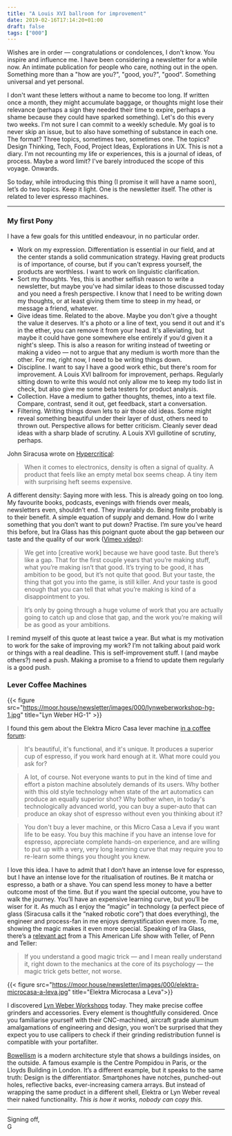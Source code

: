 ```yaml
---
title: "A Louis XVI ballroom for improvement"
date: 2019-02-16T17:14:20+01:00
draft: false
tags: ["000"]
---
```

Wishes are in order — congratulations or condolences, I don't know. You inspire and influence me. I have been considering a newsletter for a while now. An intimate publication for people who care, nothing out in the open. Something more than a "how are you?", "good, you?", "good". Something universal and yet personal.

I don't want these letters without a name to become too long. If written once a month, they might accumulate baggage, or thoughts might lose their relevance (perhaps a sign they needed their time to expire, perhaps a shame because they could have sparked something). Let's do this every two weeks. I'm not sure I can commit to a weekly schedule. My goal is to never skip an issue, but to also have something of substance in each one. The format? Three topics, sometimes two, sometimes one. The topics? Design Thinking, Tech, Food, Project Ideas, Explorations in <span class="smallcaps">UX</span>. This is not a diary. I'm not recounting my life or experiences, this is a journal of ideas, of process. Maybe a word limit? I've barely introduced the scope of this voyage. Onwards.

So today, while introducing this thing (I promise it will have a name soon), let’s do two topics. Keep it light. One is the newsletter itself. The other is related to lever espresso machines.

---

### My first Pony

I have a few goals for this untitled endeavour, in no particular order.

- Work on my expression. Differentiation is essential in our field, and at the center stands a solid communication strategy. Having great products is of importance, of course, but if you can't express yourself, the products are worthless. I want to work on linguistic clarification.
- Sort my thoughts. Yes, this is another selfish reason to write a newsletter, but maybe you've had similar ideas to those discussed today and you need a fresh perspective. I know that I need to be writing down my thoughts, or at least giving them time to steep in my head, or message a friend, whatever.
- Give ideas time. Related to the above. Maybe you don't give a thought the value it deserves. It's a photo or a line of text, you send it out and it's in the ether, you can remove it from your head. It's alleviating, but maybe it could have gone somewhere else entirely if you'd given it a night's sleep. This is also a reason for writing instead of tweeting or making a video — not to argue that any medium is worth more than the other. For me, right now, I need to be writing things down.
- Discipline. I want to say I have a good work ethic, but there's room for improvement. A Louis <span class="smallcaps">XVI</span> ballroom for improvement, perhaps. Regularly sitting down to write this would not only allow me to keep my todo list in check, but also give me some beta testers for product analysis.
- Collection. Have a medium to gather thoughts, themes, into a text file. Compare, contrast, send it out, get feedback, start a conversation.
- Filtering. Writing things down lets to air those old ideas. Some might reveal something beautiful under their layer of dust, others need to thrown out. Perspective allows for better criticism. Cleanly sever dead ideas with a sharp blade of scrutiny. A Louis <span class="smallcaps">XVI</span> guillotine of scrutiny, perhaps.



John Siracusa wrote on [Hypercritical](http://hypercritical.co/2013/02/08/dont-stop-thinking-about-tomorrow):

> When it comes to electronics, density is often a signal of quality. A product that feels like an empty metal box seems cheap. A tiny item with surprising heft seems expensive.

A different density: Saying more with less. This is already going on too long. My favourite books, podcasts, evenings with friends over meals, newsletters even, shouldn’t end. They invariably do. Being finite probably is to their benefit. A simple equation of supply and demand.
How do I write something that you don’t want to put down? Practise. I’m sure you’ve heard this before, but Ira Glass has this poignant quote about the gap between our taste and the quality of our work ([Vimeo video](https://vimeo.com/24715531)):

> We get into [creative work] because we have good taste. But there’s like a gap. That for the first couple years that you’re making stuff, what you’re making isn’t that good. It’s trying to be good, it has ambition to be good, but it’s not quite that good. But your taste, the thing that got you into the game, is still killer. And your taste is good enough that you can tell that what you’re making is kind of a disappointment to you.

> It’s only by going through a huge volume of work that you are actually going to catch up and close that gap, and the work you’re making will be as good as your ambitions.

I remind myself of this quote at least twice a year. But what is my motivation to work for the sake of improving my work? I’m not talking about paid work or things with a real deadline. This is self-improvement stuff. I (and maybe others?) need a push. Making a promise to a friend to update them regularly is a good push.


### Lever Coffee Machines

{{< figure src="https://moor.house/newsletter/images/000/lynweberworkshop-hg-1.jpg" title="Lyn Weber HG-1" >}}

I found this gem about the Elektra Micro Casa lever machine [in a coffee forum](http://coffeegeek.com/proreviews/detailed/microcasaleva/conclusion):

> It's beautiful, it's functional, and it's unique. It produces a superior cup of espresso, if you work hard enough at it. What more could you ask for?

> A lot, of course. Not everyone wants to put in the kind of time and effort a piston machine absolutely demands of its users. Why bother with this old style technology when state of the art automatics can produce an equally superior shot? Why bother when, in today's technologically advanced world, you can buy a super-auto that can produce an okay shot of espresso without even you thinking about it?

> You don't buy a lever machine, or this Micro Casa a Leva if you want life to be easy.
You buy this machine if you have an intense love for espresso, appreciate complete hands-on experience, and are willing to put up with a very, very long learning curve that may require you to re-learn some things you thought you knew.

I love this idea. I have to admit that I don’t have an intense love for espresso, but I have an intense love for the ritualisation of routines. Be it matcha or espresso, a bath or a shave. You can spend less money to have a better outcome most of the time. But if you want the special outcome, you have to walk the journey. You’ll have an expensive learning curve, but you’ll be wiser for it. As much as I enjoy the “magic” in technology (a perfect piece of glass (Siracusa calls it the “naked robotic core”) that does everything), the engineer and process-fan in me enjoys demystification even more. To me, showing the magic makes it even more special. Speaking of Ira Glass, there’s a [relevant act](https://www.thisamericanlife.org/619/the-magic-show/act-one-8) from a This American Life show with Teller, of Penn and Teller:

> If you understand a good magic trick — and I mean really understand it, right down to the mechanics at the core of its psychology — the magic trick gets better, not worse.

{{< figure src="https://moor.house/newsletter/images/000/elektra-microcasa-a-leva.jpg" title="Elektra Microcasa a Leva">}}

I discovered [Lyn Weber Workshops](https://lynweber.com/products/) today. They make precise coffee grinders and accessories. Every element is thoughtfully considered. Once you familiarise yourself with their CNC-machined, aircraft grade aluminum amalgamations of engineering and design, you won’t be surprised that they expect you to use callipers to check if their grinding redistribution funnel is compatible with your portafilter.

[Bowellism](https://en.wikipedia.org/wiki/Bowellism) is a modern architecture style that shows a buildings insides, on the outside. A famous example is the Centre Pompidou in Paris, or the Lloyds Building in London. It’s a different example, but it speaks to the same truth: Design is the differentiator. Smartphones have notches, punched-out holes, reflective backs, ever-increasing camera arrays. But instead of wrapping the same product in a different shell, Elektra or Lyn Weber reveal their naked functionality. *This is how it works, nobody can copy this.*

---
Signing off,<br>
G
